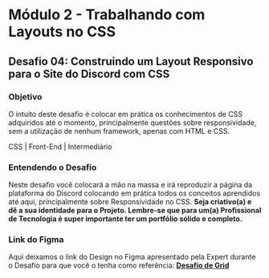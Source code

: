 # Módulo 2 - Trabalhando com Layouts no CSS
## Desafio 04: Construindo um Layout Responsivo para o Site do Discord com CSS

### Objetivo
O intuito deste desafio é colocar em prática os conhecimentos de CSS adquiridos até o momento, principalmente questões sobre responsividade, sem a utilização de nenhum framework, apenas com HTML e CSS.

CSS | Front-End | Intermediário

### Entendendo o Desafio
Neste desafio você colocará a mão na massa e irá reproduzir a página da plataforma do Discord colocando em prática todos os conceitos aprendidos até aqui, principalmente sobre Responsividade no CSS.
**Seja criativo(a) e dê a sua identidade para o Projeto. Lembre-se que para um(a) Profissional de Tecnologia é super importante ter um portfólio sólido e completo.**

### Link do Figma
Aqui deixamos o link do Design no Figma apresentado pela Expert durante o Desafio para que você o tenha como referência:
[**Desafio de Grid**](https://www.figma.com/file/NRBYrG5d4DSzObv7dpTqoM/Desafio-Responsividade---DIO)